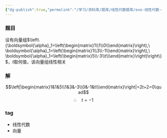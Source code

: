 ```yaml
---
{"dg-publish":true,"permalink":"/学习/资料库/题库/线性代数题库/exe-线性代数-00000036/","dgPassFrontmatter":true}
---
```


### 题目
设有向量组$\left\{\boldsymbol{\alpha}_1=\left(\begin{matrix}1\\1\\0\\\end{matrix}\right),\ \boldsymbol{\alpha}_1=\left(\begin{matrix}1\\3\\-1\\\end{matrix}\right),\ \boldsymbol{\alpha}_1=\left(\begin{matrix}5\\-3\\t\\\end{matrix}\right)\right\}$，$t$取何值，该向量组线性相关
### 解
$$\left|\begin{matrix}1&1&5\\1&3&-3\\0&-1&t\\\end{matrix}\right|=2t+2=0\quad$$
$$\therefore\quad t=-1$$
### tag
- 线性代数
- 向量